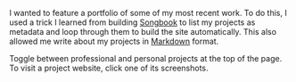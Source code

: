 I wanted to feature a portfolio of some of my most recent work. To do this, I used a trick I learned from building [Songbook](#songbook) to list my projects as metadata and loop through them to build the site automatically. This also allowed me write about my projects in [Markdown](http://daringfireball.net/projects/markdown/) format.

Toggle between professional and personal projects at the top of the page. To visit a project website, click one of its screenshots.
